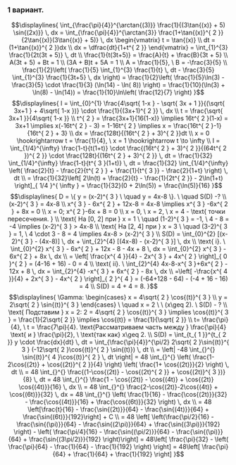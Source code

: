 ### 1 вариант.
$$\displaylines{
\int_{\frac{\pi}{4}}^{\arctan{(3)}} \frac{1}{(3\tan{(x)} + 5) \sin{(2x)}}  \, dx  = \int_{\frac{\pi}{4}}^{\arctan{3}} \frac{1+\tan{(x)}^{ 2 }}{2\tan{(x)}(3\tan{(x)} + 5)}  \, dx \begin{vmatrix}
t = \tan{(x)} \\
dt = (1+\tan{(x)}^{ 2 })dx \\
dx = \dfrac{dt}{1+t^{ 2 }}
\end{vmatrix} = \int_{1}^{3} \frac{1}{2t(3t + 5)}  \, dt \\
\frac{1}{t(3t+5)} = \frac{A}{t} + \frac{B}{3t + 5}  \\
A(3t + 5) + Bt = 1 \\
(3A + B)t + 5A = 1 \\
A = \frac{1}{5}, \   B = -\frac{3}{5} \\
\frac{1}{2}\left( \frac{1}{5} \int_{1}^{3} \frac{1}{t} \, dt   - \frac{3}{5} \int_{1}^{3} \frac{1}{3t+5} \, dx \right) = \frac{1}{2}\left( \frac{1}{5}\ln(3) - \frac{3}{5} \cdot \frac{1}{3} (\ln(14) - \ln( 8)) \right) = \frac{1}{10}(\ln(3) + \ln(8) - \ln(14)) = \frac{1}{10}\ln\left( \frac{12}{7} \right)
}$$
$$\displaylines{
I = \int_{0}^{1} \frac{4\sqrt{ 1-x } - \sqrt{ 3x + 1 }}{(\sqrt{ 3x+1 } + 4\sqrt{ 1-x })} \cdot \frac{1}{(3x+1)^{ 2 }}   \, dx \\
t = \frac{\sqrt{ 3x+1 }}{4\sqrt{ 1-x }} \\
t^{ 2 } = \frac{3x+1}{16(1-x)} \implies  16t^{ 2 }(1-x) = 3x+1 \implies x(-16t^{ 2 } - 3) = 1-16t^{ 2 } \implies  x = \frac{16t^{ 2 }-1}{16t^{ 2 } + 3} \\
dx = \frac{128t}{(16t^{ 2 } + 3)^{ 2 }}dt \\
x = 0 \hookrightarrow t = \frac{1}{4}, \  x = 1 \hookrightarrow t \to  \infty \\
I = \int_{1/4}^{\infty} \frac{1-t}{t(1+t)} \cdot  \frac{(16t^{ 2 } + 3)^{ 2 }}{(64t^{ 2 })^{ 2 }} \cdot  \frac{128t}{(16t^{ 2 } + 3)^{ 2 }}  \, dt =  \frac{1}{32} \int_{1/4}^{\infty} \frac{1-t}{t^{ 3 }(1+t)}  \, dt = \frac{1}{32} \int_{1/4}^{\infty} \left( \frac{2}{t} - \frac{2}{t^{ 2 } } + \frac{1}{t^{ 3 }} - \frac{2}{1+t} \right)  \, dt \\
= \frac{1}{32}\left[ 2\ln(t) + \frac{2}{t} - \frac{1}{2t^{ 2 }} - 2\ln(1+t) \right]_{ 1/4 }^{ \infty } = \frac{1}{32}(0 + 2\ln(5)) = \frac{\ln(5)}{16}
}$$
$$\displaylines{
D = \{ y = (x-2)^{ 3 } \ \quad y = 4x-8 \}. \ \quad S(D) -? \\
(x-2)^{ 3 } = 4x-8 \\
x^{ 3 } - 6x^{ 2 } + 12x-8 = 4x-8 \implies  x^{ 3 } -6x^{ 2 } + 8x = 0 \\
x = 0; x^{ 2 }-6x + 8 = 0 \\
x = 0, \  x = 2, \   x = 4 - \text{ точки пересечения. } \\
\text{ На [0, 2] при } x = 1 \ \quad (1-2)^{ 3 } = -1, \  4 - 8 = -4 \implies  (x-2)^{ 3 } > 4x-8 \\
\text{ На [2, 4] при } x = 3 \ \quad (3-2)^{ 3 } = 1, \   4 \cdot 3 - 8 = 4 \implies 4x-8 > (x-2)^{ 3 } \\
S(D) = \int_{0}^{2} [(x-2)^{ 3 } - (4x-8)]  \, dx  + \int_{2}^{4} [(4x-8) - (x-2)^{ 3 }] \, dx  \\
\text{ i}. \ \int_{0}^{2} x^{ 3 } - 6x^{ 2 } + 12x - 8 - 4x + 8  \, dx = \int_{0}^{2} x^{ 3 } - 6x^{ 2 } + 8x \, dx  \\ 
= \left[ \frac{x^{ 4 }}{4} - 2x^{ 3 } + 4x^{ 2 } \right]_{ 0 }^{ 2 } = (4-16 + 16) - 0 = 4 \\
\text{ ii}. \ \int_{2}^{4} 4x-8-x^{ 3 }+6x^{ 2 } - 12x + 8 \, dx = \int_{2}^{4} -x^{ 3 } + 6x^{ 2 } - 8x \, dx   \\ =\left[ -\frac{x^{ 4 }}{4} + 2x^{ 3 } - 4x^{ 2 } \right]_{ 2 }^{ 4 } = (-64+128 - 64) - (-4 + 16 - 16) = 4 \\
S(D) = 4 + 4 = 8.
}$$
$$\displaylines{
\Gamma: \begin{cases}
x = 4\sqrt{ 2 } \cos{(t)}^{ 3 }  \\
y = 2\sqrt{ 2 } \sin{(t)}^{ 3 }
\end{cases} \ \quad x = 2 \ \  (x\geq 2). \ S(D) - ? \\
\text{ Подставим } x = 2: 2 = 4\sqrt{ 2 } \cos{(t)}^{ 3 } \implies  \cos{(t)}^{ 3 } = \frac{1}{2\sqrt{ 2 }} \implies  \cos{(t)} = \frac{1}{\sqrt{ 2 }} \\
t=  \frac{\pi}{4}, \  t = \frac{7\pi}{4}. \text{Рассматриваем часть между } \frac{\pi}{4} \text{ и } \frac{\pi}{2}, \  \text{так как} x\geq 2. \\
S(D) = \int_{t_{ 1 }}^{t_{ 2 }} y \cdot  \frac{dx}{dt} \, dt = \int_{\frac{\pi}{4}}^{\pi/2} 2\sqrt{ 2 }\sin{(t)}^{ 3 } (-12\sqrt{ 2 }\cos{(t)}^{ 2 } \sin{(t)}) \, dt \\
 = \left|   -48 \int_{}^{} \sin{(t)}^{ 4 }\cos{(t)}^{ 2 } \, dt \right| = 48 \int_{}^{} \left( \frac{1-2\cos{(2t)} + \cos{(2t)}^{ 2 }}{4}  \right) \left(  \frac{1+ \cos{(2t)}}{2}  \right) \, dt \\
 = 48 \int_{}^{} \frac{(1-\cos{(2t)} - \cos{(2t)^{ 2 }} + \cos{(2t)}^{ 3 })}{8}  \, dt =  48 \int_{}^{} \frac{1 - \cos{(2t)} - \cos{(4t)} + \cos{(2t)} \cos{(4t)}}{16}  \, dx  \\ 
 = 48 \int_{}^{} \frac{2-\cos{(2t)}-2\cos{(4t)} + \cos{(6t)}}{32}  \, dx  = 48 \int_{}^{} \left( \frac{1}{16} - \frac{\cos{(2t)}}{32} - \frac{\cos{(4t)}}{16} + \frac{\cos{(6t)}}{32} \right) \, dx \\
 = 48 \left[\frac{t}{16} - \frac{\sin{(2t)}}{64} - \frac{\sin{(4t)}}{64} + \frac{\sin{(6t)}}{192}\right] + C \\
 = 48 \left[  \left(\frac{\pi/2}{16} - \frac{\sin{(\pi)}}{64} - \frac{\sin{(2\pi)}}{64} + \frac{\sin{(3\pi)}}{192} \right) - \left( \frac{\pi/4}{16} - \frac{\sin{(\pi/2)}}{64} - \frac{\sin{(\pi)}}{64} + \frac{\sin{(3\pi/2)}}{192} \right)\right] 
 = 48\left[ \frac{\pi}{32} - \left( \frac{\pi}{64} - \frac{1}{64} - \frac{1}{192} \right) \right] = 48\left[ \frac{\pi}{64} + \frac{1}{64} + \frac{1}{192} \right] 
}$$